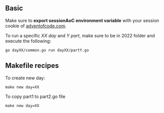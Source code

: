 ## Basic 
Make sure to **export sessionAoC environment variable** with your session cookie of [adventofcode.com](adventofcode.com).

To run a specific *XX day* and *Y part*, make sure to be in 2022 folder and execute the following:
```
go dayXX/common.go run dayXX/partY.go
```

## Makefile recipes

To create new day:
``` make
make new day=XX
```

To copy part1 to part2.go file
``` make
make new day=XX
```
